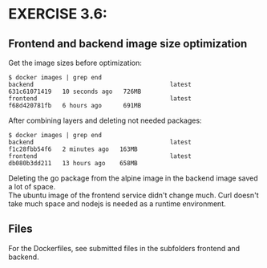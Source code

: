 # EXERCISE 3.6: 
## Frontend and backend image size optimization
Get the image sizes before optimization:
```
$ docker images | grep end
backend                                      latest         631c61071419   10 seconds ago   726MB
frontend                                     latest         f68d420781fb   6 hours ago      691MB
```

After combining layers and deleting not needed packages:
```
$ docker images | grep end
backend                                      latest         f1c28fbb54f6   2 minutes ago   163MB
frontend                                     latest         db080b3dd211   13 hours ago    658MB
```

Deleting the go package from the alpine image in the backend image saved a lot of space.  
The ubuntu image of the frontend service didn't change much. Curl doesn't take much space and nodejs is needed as a runtime environment.

## Files
For the Dockerfiles, see submitted files in the subfolders frontend and backend.
